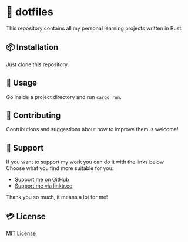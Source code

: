 # 🔖 dotfiles  
This repository contains all my personal learning projects written in Rust.  

## 📦 Installation  
Just clone this repository.  

## 🔧 Usage  
Go inside a project directory and run `cargo run`.  

## 🤝 Contributing  
Contributions and suggestions about how to improve them is welcome!  

## 💚 Support  
If you want to support my work you can do it with the links below.  
Choose what you find more suitable for you:  
- [Support me on GitHub](https://github.com/sponsors/Airscripts)  
- [Support me via linktr.ee](https://linktr.ee/airscript)  

Thank you so much, it means a lot for me!

## 💳 License  
[MIT License](https://github.com/Airscripts/dotfiles/blob/main/LICENSE)  
